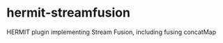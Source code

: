 hermit-streamfusion
===================

HERMIT plugin implementing Stream Fusion, including fusing concatMap
